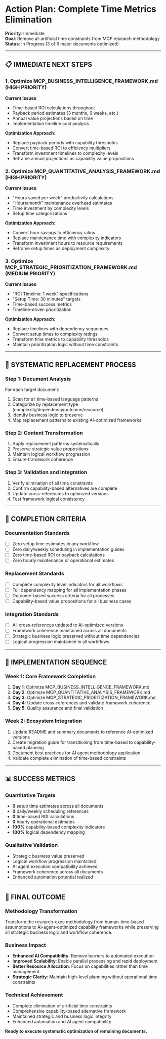 # Action Plan: Complete Time Metrics Elimination

**Priority**: Immediate  
**Goal**: Remove all artificial time constraints from MCP research methodology  
**Status**: In Progress (3 of 6 major documents optimized)

---

## 📋 IMMEDIATE NEXT STEPS

### 1. Optimize MCP_BUSINESS_INTELLIGENCE_FRAMEWORK.md (HIGH PRIORITY)
**Current Issues**: 
- Time-based ROI calculations throughout
- Payback period estimates (3 months, 6 weeks, etc.)
- Annual value projections based on time
- Implementation timeline cost analysis

**Optimization Approach**:
- Replace payback periods with capability thresholds
- Convert time-based ROI to efficiency multipliers
- Transform investment timelines to complexity levels
- Reframe annual projections as capability value propositions

### 2. Optimize MCP_QUANTITATIVE_ANALYSIS_FRAMEWORK.md (HIGH PRIORITY)  
**Current Issues**:
- "Hours saved per week" productivity calculations
- "Hours/month" maintenance overhead estimates
- Time investment by complexity levels
- Setup time categorizations

**Optimization Approach**:
- Convert hour savings to efficiency ratios
- Replace maintenance time with complexity indicators
- Transform investment hours to resource requirements
- Reframe setup times as deployment complexity

### 3. Optimize MCP_STRATEGIC_PRIORITIZATION_FRAMEWORK.md (MEDIUM PRIORITY)
**Current Issues**:
- "ROI Timeline: 1 week" specifications
- "Setup Time: 30 minutes" targets
- Time-based success metrics
- Timeline-driven prioritization

**Optimization Approach**:
- Replace timelines with dependency sequences
- Convert setup times to complexity ratings
- Transform time metrics to capability thresholds
- Maintain prioritization logic without time constraints

---

## 🔄 SYSTEMATIC REPLACEMENT PROCESS

### Step 1: Document Analysis
For each target document:
1. Scan for all time-based language patterns
2. Categorize by replacement type (complexity/dependency/outcome/resource)
3. Identify business logic to preserve
4. Map replacement patterns to existing AI-optimized frameworks

### Step 2: Content Transformation
1. Apply replacement patterns systematically
2. Preserve strategic value propositions
3. Maintain logical workflow progression
4. Ensure framework coherence

### Step 3: Validation and Integration
1. Verify elimination of all time constraints
2. Confirm capability-based alternatives are complete
3. Update cross-references to optimized versions
4. Test framework logical consistency

---

## 🎯 COMPLETION CRITERIA

### Documentation Standards
- [ ] Zero setup time estimates in any workflow
- [ ] Zero daily/weekly scheduling in implementation guides
- [ ] Zero time-based ROI or payback calculations
- [ ] Zero hourly maintenance or operational estimates

### Replacement Standards
- [ ] Complete complexity level indicators for all workflows
- [ ] Full dependency mapping for all implementation phases
- [ ] Outcome-based success criteria for all processes
- [ ] Capability-based value propositions for all business cases

### Integration Standards
- [ ] All cross-references updated to AI-optimized versions
- [ ] Framework coherence maintained across all documents
- [ ] Strategic business logic preserved without time dependencies
- [ ] Logical progression maintained in all workflows

---

## 🚀 IMPLEMENTATION SEQUENCE

### Week 1: Core Framework Completion
1. **Day 1**: Optimize MCP_BUSINESS_INTELLIGENCE_FRAMEWORK.md
2. **Day 2**: Optimize MCP_QUANTITATIVE_ANALYSIS_FRAMEWORK.md  
3. **Day 3**: Optimize MCP_STRATEGIC_PRIORITIZATION_FRAMEWORK.md
4. **Day 4**: Update cross-references and validate framework coherence
5. **Day 5**: Quality assurance and final validation

### Week 2: Ecosystem Integration
1. Update README and summary documents to reference AI-optimized versions
2. Create migration guide for transitioning from time-based to capability-based planning
3. Document best practices for AI agent methodology application
4. Validate complete elimination of time-based constraints

---

## 📊 SUCCESS METRICS

### Quantitative Targets
- **0** setup time estimates across all documents
- **0** daily/weekly scheduling references
- **0** time-based ROI calculations  
- **0** hourly operational estimates
- **100%** capability-based complexity indicators
- **100%** logical dependency mapping

### Qualitative Validation
- Strategic business value preserved
- Logical workflow progression maintained
- AI agent execution compatibility achieved
- Framework coherence across all documents
- Enhanced automation potential realized

---

## 🎯 FINAL OUTCOME

### Methodology Transformation
Transform the research-exec methodology from human-time-based assumptions to AI-agent-optimized capability frameworks while preserving all strategic business logic and workflow coherence.

### Business Impact
- **Enhanced AI Compatibility**: Remove barriers to automated execution
- **Improved Scalability**: Enable parallel processing and rapid deployment
- **Better Resource Allocation**: Focus on capabilities rather than time management
- **Strategic Clarity**: Maintain high-level planning without operational time constraints

### Technical Achievement
- Complete elimination of artificial time constraints
- Comprehensive capability-based alternative framework
- Maintained strategic and business logic integrity
- Enhanced automation and AI agent compatibility

**Ready to execute systematic optimization of remaining documents.**
